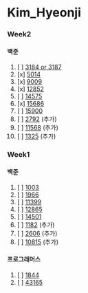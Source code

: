# Kim_Hyeonji


 
### Week2
#### 백준
1. [ ] [3184 or 3187](https://www.acmicpc.net/problem/3184)
2. [x] [5014](https://www.acmicpc.net/problem/5014)
3. [x] [9009](https://www.acmicpc.net/problem/9009)
4. [x] [12852](https://www.acmicpc.net/problem/12852)
5. [ ] [14575](https://www.acmicpc.net/problem/14575)
6. [x] [15686](https://www.acmicpc.net/problem/15686)
7. [ ] [15900](https://www.acmicpc.net/problem/15900)
8. [ ] [2792](https://www.acmicpc.net/problem/2792) (추가)
9. [ ] [11568](https://www.acmicpc.net/problem/11568) (추가)
10. [ ] [1325](https://www.acmicpc.net/problem/1325) (추가)

### Week1
#### 백준
1. [ ] [1003](https://www.acmicpc.net/problem/1003)
2. [ ] [1966](https://www.acmicpc.net/problem/1966)
3. [ ] [11399](https://www.acmicpc.net/problem/11399)
4. [ ] [12865](https://www.acmicpc.net/problem/12865)
5. [ ] [14501](https://www.acmicpc.net/problem/14501)
6. [ ] [1182](https://www.acmicpc.net/problem/1182) (추가)
7. [ ] [2606](https://www.acmicpc.net/problem/2606) (추가)
8. [ ] [10815](https://www.acmicpc.net/problem/10815) (추가)

#### 프로그래머스
1. [ ] [1844](https://school.programmers.co.kr/learn/courses/30/lessons/1844)
2. [ ] [43165](https://school.programmers.co.kr/learn/courses/30/lessons/43165)
